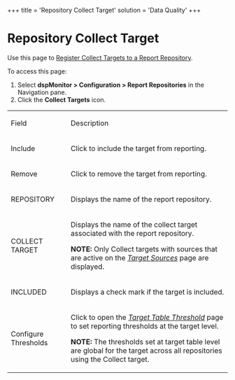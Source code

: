 +++
title = 'Repository Collect Target'
solution = 'Data Quality'
+++

# Repository Collect Target

<div class="use">

Use this page to [Register Collect Targets to a Report
Repository](../Use_Cases/Register_Collect_Targets_to_a_Report_Repository).

</div>

To access this page:

1.  Select **dspMonitor \> Configuration \> Report Repositories** in the
    Navigation pane.
2.  Click the **Collect Targets** icon.

<table>
<tbody>
<tr class="odd">
<td><p>Field</p></td>
<td><p>Description</p></td>
</tr>
<tr class="even">
<td><p>Include</p></td>
<td><p>Click to include the target from reporting.</p></td>
</tr>
<tr class="odd">
<td><p>Remove</p></td>
<td><p>Click to remove the target from reporting.</p></td>
</tr>
<tr class="even">
<td><p>REPOSITORY</p></td>
<td><p>Displays the name of the report repository.</p></td>
</tr>
<tr class="odd">
<td><p>COLLECT TARGET</p></td>
<td><p>Displays the name of the collect target associated with the report repository.</p>
<p><strong>NOTE:</strong> Only Collect targets with sources that are active on the <em><a href="../../../Platform/Collect/Page_Desc/Target_Sources_H_Collect">Target Sources</a></em> page are displayed.</p></td>
</tr>
<tr class="even">
<td><p>INCLUDED</p></td>
<td><p>Displays a check mark if the target is included.</p></td>
</tr>
<tr class="odd">
<td><p>Configure Thresholds</p></td>
<td><p>Click to open the <em><a href="Target_Table_Threshold">Target Table Threshold</a></em> page to set reporting thresholds at the target level.</p>
<p><strong>NOTE:</strong> The thresholds set at target table level are global for the target across all repositories using the Collect target.</p></td>
</tr>
</tbody>
</table>
